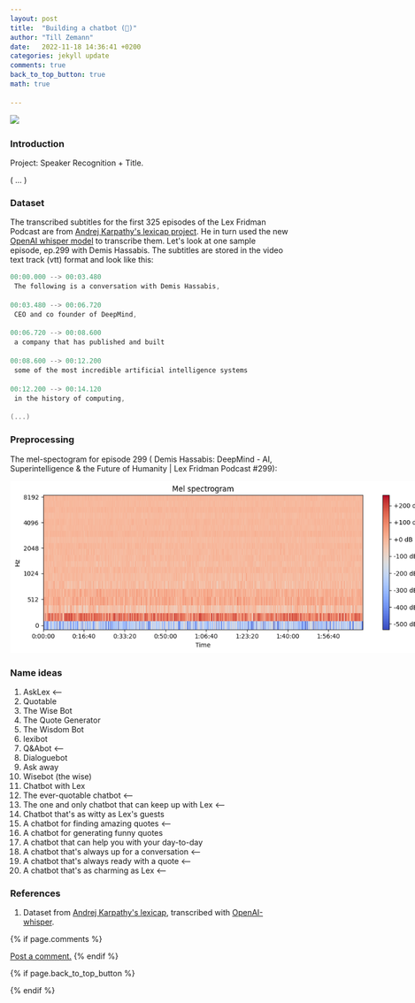 ```yaml
---
layout: post
title:  "Building a chatbot (👷)"
author: "Till Zemann"
date:   2022-11-18 14:36:41 +0200
categories: jekyll update
comments: true
back_to_top_button: true
math: true

---
```


<!--
### Contents
* TOC
{:toc}
-->

<!--
TODO:
- add image links to References
-->
<div class="img-block" style="width: 300px;">
    <img src="/images/chatbot/chatbot.png"/>
</div>

### Introduction

Project: Speaker Recognition + Title.

( ... )

### Dataset

The transcribed subtitles for the first 325 episodes of the Lex Fridman Podcast are from [Andrej Karpathy's lexicap project][karpathy]. He in turn used the new [OpenAI whisper model][whisper] to transcribe them.
Let's look at one sample episode, ep.299 with Demis Hassabis.
The subtitles are stored in the video text track (vtt) format and look like this:

```c
00:00.000 --> 00:03.480
 The following is a conversation with Demis Hassabis,

00:03.480 --> 00:06.720
 CEO and co founder of DeepMind,

00:06.720 --> 00:08.600
 a company that has published and built

00:08.600 --> 00:12.200
 some of the most incredible artificial intelligence systems

00:12.200 --> 00:14.120
 in the history of computing,

(...)
``` 

### Preprocessing

The mel-spectogram for episode 299 ( Demis Hassabis: DeepMind - AI, Superintelligence & the Future of Humanity | Lex Fridman Podcast #299):

<div class="img-block" style="width: 750px;">
    <img src="/images/chatbot/mel-spectogram.png"/>
</div>


### Name ideas

1. AskLex <--
2. Quotable
3. The Wise Bot
4. The Quote Generator
5. The Wisdom Bot
6. lexibot
7. Q&Abot <--
8. Dialoguebot
9. Ask away
10. Wisebot (the wise)
11. Chatbot with Lex
12. The ever-quotable chatbot <--
13. The one and only chatbot that can keep up with Lex <--
14. Chatbot that's as witty as Lex's guests
15. A chatbot for finding amazing quotes <--
16. A chatbot for generating funny quotes
17. A chatbot that can help you with your day-to-day
18. A chatbot that's always up for a conversation <--
19. A chatbot that's always ready with a quote <--
20. A chatbot that's as charming as Lex <--

<!-- In-Text Citing -->
<!-- 
You can...
- use bullet points
1. use
2. ordered
3. lists

-- Math --
$\hat{s} = \frac{1}{n-1} \sum_{i=1}^{n} (x_i - \mu)^2$ 

-- Images --
<div class="img-block" style="width: 800px;">
    <img src="/images/lofi_art.png"/>
    <span><strong>Fig 1.1.</strong> Agent and Environment interactions</span>
</div>

-- Links --
[(k-fold) Cross-Validation](https://scikit-learn.org/stable/modules/cross_validation.html)

```c
for(int i=0; i<comm_sz; i++){
	print("%d\n", i);
}
```

<div class="output">
result: 42
</div>

{% highlight python %}
@jit
def f(x)
    print("hi")
# does cool stuff
{% endhighlight %}

-- Highlights --
AAABC `ASDF` __some bold text__

-- Colors --
The <strong style="color: #1E72E7">joint distribution</strong> of $X$ and $Y$ is written as $P(X, Y)$.
The <strong style="color: #ED412D">marginal distribution</strong> on the other hand can be written out as a table.
-->

### References

1. Dataset from [Andrej Karpathy's lexicap][karpathy], transcribed with [OpenAI-whisper][whisper].


<!-- Ressources -->
[RESSOURCE]: LINK
[whisper]: https://github.com/openai/whisper
[karpathy]: https://karpathy.ai/lexicap/index.html


<!-- Optional Comment Section-->
{% if page.comments %}
<p class="vspace"></p>
<a class="commentlink" role="button" href="/comments/">Post a comment.</a> <!-- role="button"  -->
{% endif %}

<!-- Optional Back to Top Button -->
{% if page.back_to_top_button %}
<script src="https://unpkg.com/vanilla-back-to-top@7.2.1/dist/vanilla-back-to-top.min.js"></script>
<script>addBackToTop({
  diameter: 40,
  backgroundColor: 'rgb(255, 255, 255, 0.7)', /* 30,144,255, 0.7 */
  textColor: '#4a4946'
})</script>
{% endif %}